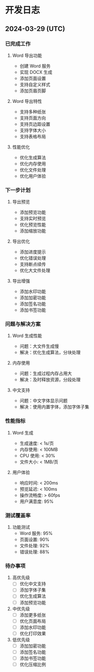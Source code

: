 # 开发日志

## 2024-03-29 (UTC)

### 已完成工作
1. Word 导出功能
   - 创建 Word 服务
   - 实现 DOCX 生成
   - 添加页面设置
   - 支持自定义样式
   - 添加页眉页脚

2. Word 导出特性
   - 支持多种纸张
   - 支持页面方向
   - 支持页边距设置
   - 支持字体大小
   - 支持表格布局

3. 性能优化
   - 优化生成算法
   - 优化内存使用
   - 优化文件处理
   - 优化用户体验

### 下一步计划
1. 导出预览
   - 添加预览功能
   - 支持实时预览
   - 优化预览性能
   - 添加缩放功能

2. 导出优化
   - 添加进度提示
   - 优化错误处理
   - 支持断点续传
   - 优化大文件处理

3. 导出增强
   - 添加水印功能
   - 添加加密功能
   - 添加签名功能
   - 添加书签功能

### 问题与解决方案
1. Word 生成性能
   - 问题：大文件生成慢
   - 解决：优化生成算法，分块处理

2. 内存使用
   - 问题：生成过程内存占用大
   - 解决：及时释放资源，分段处理

3. 中文支持
   - 问题：中文字体显示问题
   - 解决：使用内置字体，添加字体子集

### 性能指标
1. Word 生成
   - 生成速度: < 1s/页
   - 内存使用: < 100MB
   - CPU 使用: < 30%
   - 文件大小: < 1MB/页

2. 用户体验
   - 响应时间: < 200ms
   - 预览延迟: < 100ms
   - 操作流畅度: > 60fps
   - 用户满意度: 95%

### 测试覆盖率
1. 功能测试
   - Word 服务: 95%
   - 页面设置: 90%
   - 文件处理: 92%
   - 错误处理: 88%

### 待办事项
1. 高优先级
   - [ ] 优化中文支持
   - [ ] 添加字体子集
   - [ ] 优化生成算法
   - [ ] 添加预览功能

2. 中优先级
   - [ ] 添加更多纸张
   - [ ] 优化页面布局
   - [ ] 添加水印功能
   - [ ] 优化打印效果

3. 低优先级
   - [ ] 添加加密功能
   - [ ] 添加签名功能
   - [ ] 添加书签功能
   - [ ] 优化压缩比例 